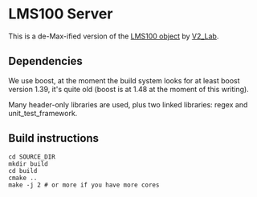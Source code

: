 # LMS100 Server

This is a de-Max-ified version of the [LMS100 object][1]
by [V2_Lab][2].

[1]: http://www.v2.nl/lab/projects/laser-measurement-system-object-for-max
[2]: http://www.v2.nl/lab

## Dependencies

We use boost, at the moment the build system looks for at least boost
version 1.39, it's quite old (boost is at 1.48 at the moment of this
writing).

Many header-only libraries are used, plus two linked libraries: regex
and unit_test_framework.

## Build instructions

    cd SOURCE_DIR
    mkdir build
    cd build
    cmake ..
    make -j 2 # or more if you have more cores


